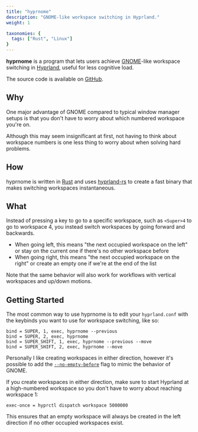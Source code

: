 ```yaml
---
title: "hyprnome"
description: "GNOME-like workspace switching in Hyprland."
weight: 1

taxonomies: {
  tags: ["Rust", "Linux"]
}
---
```


**hyprnome** is a program that lets users achieve [GNOME](https://www.gnome.org/)-like workspace switching in [Hyprland](https://hyprland.org/), useful for less cognitive load.

The source code is available on [GitHub](https://github.com/donovanglover/hyprnome).

## Why

One major advantage of GNOME compared to typical window manager setups is that you don't have to worry about which numbered workspace you're on.

Although this may seem insignificant at first, not having to think about workspace numbers is one less thing to worry about when solving hard problems.

## How

hyprnome is written in [Rust](https://doc.rust-lang.org/book/ch00-00-introduction.html) and uses [hyprland-rs](https://github.com/hyprland-community/hyprland-rs) to create a fast binary that makes switching workspaces instantaneous.

## What

Instead of pressing a key to go to a specific workspace, such as `<Super>4` to go to workspace 4, you instead switch workspaces by going forward and backwards.

- When going left, this means "the next occupied workspace on the left" or stay on the current one if there's no other workspace before
- When going right, this means "the next occupied workspace on the right" or create an empty one if we're at the end of the list

Note that the same behavior will also work for workflows with vertical workspaces and up/down motions.

## Getting Started

The most common way to use hyprnome is to edit your `hyprland.conf` with the keybinds you want to use for workspace switching, like so:


```config
bind = SUPER, 1, exec, hyprnome --previous
bind = SUPER, 2, exec, hyprnome
bind = SUPER_SHIFT, 1, exec, hyprnome --previous --move
bind = SUPER_SHIFT, 2, exec, hyprnome --move
```

Personally I like creating workspaces in either direction, however it's possible to add the [`--no-empty-before`](https://github.com/donovanglover/hyprnome#usage) flag to mimic the behavior of GNOME.

If you create workspaces in either direction, make sure to start Hyprland at a high-numbered workspace so you don't have to worry about reaching workspace 1:

```config
exec-once = hyprctl dispatch workspace 5000000
```

This ensures that an empty workspace will always be created in the left direction if no other occupied workspaces exist.
